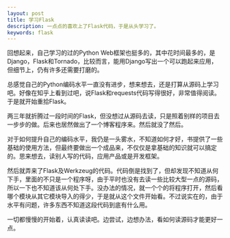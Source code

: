 ```yaml
---
layout: post
title: 学习Flask
description: 一点点的喜欢上了Flask代码，于是从头学习了。
keywords: flask
---
```

回想起来，自己学习的过的Python Web框架也挺多的，其中花时间最多的，是Django，Flask和Tornado，比较而言，能用Django写出一个可以跑起来应用，但细节上，仍有许多还需要打磨的。

总感觉自己的Python编码水平一直没有进步，想来想去，还是打算从源码上学习吧。好像在知乎上看到过吧，说Flask和requests代码写得很好，非常值得阅读。于是就开始重拾Flask。

两三年就折腾过一段时间的Flask，但没想过从源码去读，只是照着别样的项目去一步步的做。后来也居然做出了一个博客程序来。然后就没了然后。

对于如何提升自己的编码水平，我仍是一头雾水，不知道如何才好，书提供了一些基础的使用方法，但最终要做出一个成品来，不仅仅是拿基础的知识就可以搞定的。思来想去，读别人写的代码，应用产品或是开发框架。

然后就弄来了Flask及Werkzeug的代码。代码倒是找到了，但却发现不知道从何下手，里面的不只是一个程序呀，由于平时也没有去读一些比较大型一点的源码，所以一下也不知道该从何处下手。没办法的情况，就一个个的将程序打开，然后看哪个模块从其它模块导入的得少，于是就从这个文件开始看。不过说实在的，由于水平有问题，许多东西不知道这段代码到底有什么用。

一切都慢慢的开始着，认真读读吧。边尝试，边想办法，看如何读源码才能更好一点。